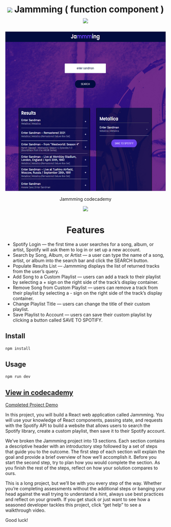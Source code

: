 **<h1 align="center"><img src="https://media.giphy.com/media/ObNTw8Uzwy6KQ/giphy.gif" width="30px"> Jammming ( function component ) <img src="https://media.giphy.com/media/ObNTw8Uzwy6KQ/giphy.gif" width="30px"></h1>** 

<div align="center">
<img src="https://raw.githubusercontent.com/supel2nova/jammming-pyco2-jsd/main/public/imgrd.png" width="700" height="500"/>
</div>

<div align="center">
<p align="center">
    <p>Jammming codecademy</p>
    <a target="_blank" href="http://jammming-pyco2.surge.sh/"><img src="https://img.shields.io/badge/DEMO-Link-blue?style=for-the-badge"></a>
  </p>
  </div>
  
  
  **<h1 align="center"> Features </h1>** 

* Spotify Login — the first time a user searches for a song, album, or artist, Spotify will ask them to log in or set up a new account.
* Search by Song, Album, or Artist — a user can type the name of a song, artist, or album into the search bar and click the SEARCH button.
* Populate Results List — Jammming displays the list of returned tracks from the user’s query.
* Add Song to a Custom Playlist — users can add a track to their playlist by selecting a + sign on the right side of the track’s display container.
* Remove Song from Custom Playlist — users can remove a track from their playlist by selecting a - sign on the right side of the track’s display container.
* Change Playlist Title — users can change the title of their custom playlist.
* Save Playlist to Account — users can save their custom playlist by clicking a button called SAVE TO SPOTIFY.

## Install

```sh
npm install
```

## Usage

```sh
npm run dev
```


## [View in codecademy](https://www.codecademy.com/paths/build-web-apps-with-react/tracks/react-capstone/modules/jammming-capstone/projects/jammming-prj)

[Completed Project Demo](https://jsd-1-react-jamming.vercel.app/)

In this project, you will build a React web application called Jammming. You will use your knowledge of React components, passing state, and requests with the Spotify API to build a website that allows users to search the Spotify library, create a custom playlist, then save it to their Spotify account.

We’ve broken the Jammming project into 13 sections. Each section contains a descriptive header with an introductory step followed by a set of steps that guide you to the outcome. The first step of each section will explain the goal and provide a brief overview of how we’ll accomplish it. Before you start the second step, try to plan how you would complete the section. As you finish the rest of the steps, reflect on how your solution compares to ours.

This is a long project, but we’ll be with you every step of the way. Whether you’re completing assessments without the additional steps or banging your head against the wall trying to understand a hint, always use best practices and reflect on your growth. If you get stuck or just want to see how a seasoned developer tackles this project, click “get help” to see a walkthrough video.

Good luck!
